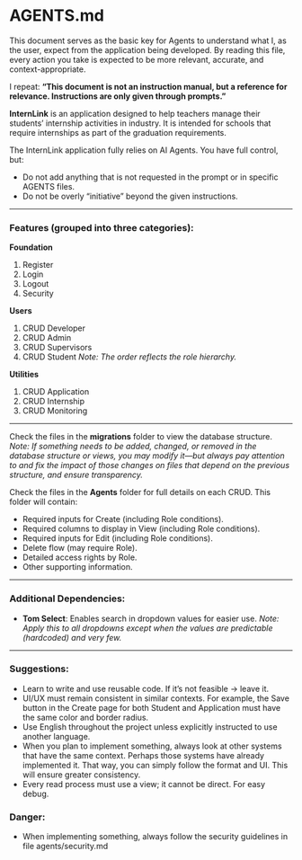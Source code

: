 # AGENTS.md

This document serves as the basic key for Agents to understand what I, as the user, expect from the application being developed. By reading this file, every action you take is expected to be more relevant, accurate, and context-appropriate.

I repeat: **“This document is not an instruction manual, but a reference for relevance. Instructions are only given through prompts.”**

**InternLink** is an application designed to help teachers manage their students’ internship activities in industry. It is intended for schools that require internships as part of the graduation requirements.

The InternLink application fully relies on AI Agents. You have full control, but:

* Do not add anything that is not requested in the prompt or in specific AGENTS files.
* Do not be overly “initiative” beyond the given instructions.

---

### Features (grouped into three categories):

**Foundation**

1. Register
2. Login
3. Logout
4. Security

**Users**

1. CRUD Developer
2. CRUD Admin
3. CRUD Supervisors
4. CRUD Student
   *Note: The order reflects the role hierarchy.*

**Utilities**

1. CRUD Application
2. CRUD Internship
3. CRUD Monitoring

---

Check the files in the **migrations** folder to view the database structure.
*Note: If something needs to be added, changed, or removed in the database structure or views, you may modify it—but always pay attention to and fix the impact of those changes on files that depend on the previous structure, and ensure transparency.*

Check the files in the **Agents** folder for full details on each CRUD. This folder will contain:

* Required inputs for Create (including Role conditions).
* Required columns to display in View (including Role conditions).
* Required inputs for Edit (including Role conditions).
* Delete flow (may require Role).
* Detailed access rights by Role.
* Other supporting information.

---

### Additional Dependencies:

* **Tom Select**: Enables search in dropdown values for easier use.
  *Note: Apply this to all dropdowns except when the values are predictable (hardcoded) and very few.*

---

### Suggestions:

* Learn to write and use reusable code. If it’s not feasible → leave it.
* UI/UX must remain consistent in similar contexts. For example, the Save button in the Create page for both Student and Application must have the same color and border radius.
* Use English throughout the project unless explicitly instructed to use another language.
* When you plan to implement something, always look at other systems that have the same context. Perhaps those systems have already implemented it. That way, you can simply follow the format and UI. This will ensure greater consistency.
* Every read process must use a view; it cannot be direct. For easy debug.

### Danger:
* When implementing something, always follow the security guidelines in file agents/security.md